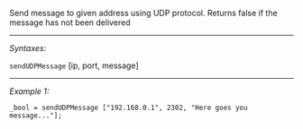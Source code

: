Send message to given address using UDP protocol. Returns false if the message has not been delivered


---
*Syntaxes:*

`sendUDPMessage` [ip, port, message]

---
*Example 1:*

```sqf
_bool = sendUDPMessage ["192.168.0.1", 2302, "Here goes you message..."];
```